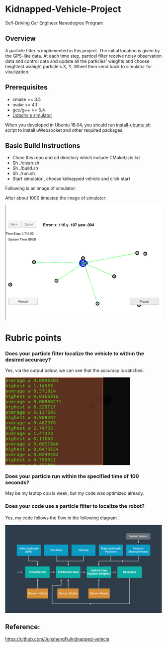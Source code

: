 # Kidnapped-Vehicle-Project
Self-Driving Car Engineer Nanodegree Program

## Overview
A particle filter is implemented in this project. The initial location is given by the GPS-like data. At each time step, particel filter receive noisy observation data and control data and update all the particles' weights and choose heightest waeight particle's X, Y, Wheel then send back to simulator for visulization.

## Prerequisites

+ cmake >= 3.5
+ make >= 4.1
+ gcc/g++ >= 5.4
+ [Udacity's simulator](https://github.com/udacity/self-driving-car-sim/releases)

When you developed in Ubuntu 16.04, you should run [install-ubuntu.sh](https://github.com/wuqianliang/Kidnapped-Vehicle-Project/blob/master/install-ubuntu.sh) script to install uWebsocket and other required packages.

## Basic Build Instructions
+ Clone this repo and cd directory which include CMakeLists.txt
+ Sh ./clean.sh
+ Sh ./build.sh
+ Sh ./run.sh
+ Start simulator , choose kidnapped vehicle and click start


Following is an image of simulator:

After about 1000 timestep the image of simulator:

![Alt text](https://github.com/wuqianliang/Kidnapped-Vehicle-Project/blob/master/images/dataset1-1000.png "Optional title")


# Rubric points
### Does your particle filter localize the vehicle to within the desired accuracy?
Yes, via the output below, we can see that the accuracy is satisfied.

![Alt text](https://github.com/wuqianliang/Kidnapped-Vehicle-Project/blob/master/images/dataset1-accuracy.png "Optional title")

### Does your particle run within the specified time of 100 seconds?
May be my laptop cpu is week, but my code was optimized already.

### Does your code use a particle filter to localize the robot?
Yes, my code follows the flow in the following diagram：

![Alt text](https://github.com/wuqianliang/Kidnapped-Vehicle-Project/blob/master/images/flowchat.png "Optional title")


## Reference:

https://github.com/JunshengFu/kidnapped-vehicle
